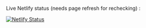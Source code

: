Live Netlify status (needs page refresh for rechecking) :

[![Netlify Status](https://api.netlify.com/api/v1/badges/c437b5b4-1396-48f7-ba65-3c17227fa5dc/deploy-status)](https://app.netlify.com/sites/wonderful-bohr-899df3/deploys)
